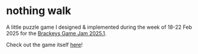 # nothing walk 

A little puzzle game I designed & implemented during the week of 18-22 Feb 2025
for the [Brackeys Game Jam 2025.1](https://itch.io/jam/brackeys-13).

Check out the game itself [here](https://hyikkup-shiki.itch.io/nothing-walk)!